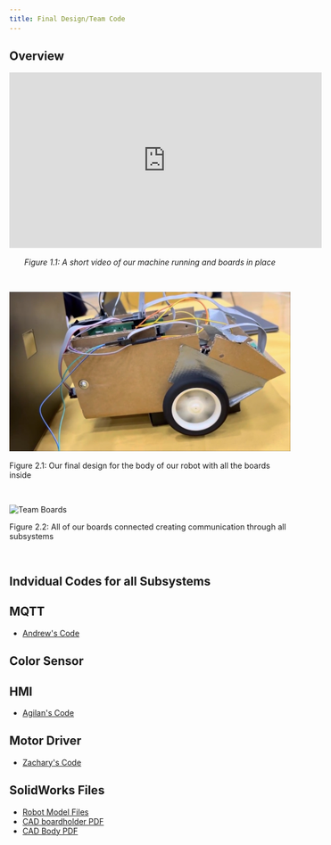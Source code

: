 ```yaml
---
title: Final Design/Team Code
---
```


## **Overview**

<div align="center">

<iframe width="560" height="315"
        src="https://www.youtube.com/embed/59AQpQhoQbQ?si=3Z9q4qeOMQNP5bYt"
        title="YouTube video player"
        frameborder="0"
        allow="accelerometer; autoplay; clipboard-write; encrypted-media; gyroscope; picture-in-picture; web-share"
        referrerpolicy="strict-origin-when-cross-origin"
        allowfullscreen>
</iframe>

</div>

<p align="center"><em>Figure 1.1: A short video of our machine running and boards in place</em></p>

<p>&nbsp;</p>

![Final Robot Design](images/teamcar.png)

Figure 2.1: Our final design for the body of our robot with all the boards inside

<p>&nbsp;</p>

![Team Boards](images/boards.jpg)

Figure 2.2: All of our boards connected creating communication through all subsystems

<p>&nbsp;</p>



## **Indvidual Codes for all Subsystems**


## **MQTT**
- [Andrew's Code](https://arushton96.github.io/Code/)

## **Color Sensor**

## **HMI**
- [Agilan's Code](images/AKcode.pdf)

## **Motor Driver**
- [Zachary's Code](https://zrromero.github.io/resources/)

## **SolidWorks Files**
- [Robot Model Files](images/EGR314CADModels.zip)
- [CAD boardholder PDF](images/boardhol3.pdf)
- [CAD Body PDF](images/boat.pdf)   
